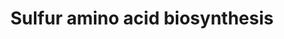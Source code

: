 ---
annotations:
- id: PW:0001078
  parent: classic metabolic pathway
  type: Pathway Ontology
  value: cysteine and methionine metabolic pathway
authors:
- J.Heckman
- MaintBot
- Khanspers
- Egonw
- Ddigles
- DeSl
- AlexanderPico
- Eweitz
citedin: ''
communities: []
description: The synthesis of methionine and cysteine (among other sulfur-containing
  compounds) from sulfate, ATP, NADPH, and serine.
last-edited: 2024-06-30
ndex: null
organisms:
- Saccharomyces cerevisiae
redirect_from:
- /index.php/Pathway:WP7
- /instance/WP7
- /instance/WP7_r134130
revision: r134130
schema-jsonld:
- '@context': https://schema.org/
  '@id': https://wikipathways.github.io/pathways/WP7.html
  '@type': Dataset
  creator:
    '@type': Organization
    name: WikiPathways
  description: The synthesis of methionine and cysteine (among other sulfur-containing
    compounds) from sulfate, ATP, NADPH, and serine.
  keywords:
  - 3 NADPH
  - ADP
  - ATP
  - CYS3
  - CYS4
  - Coenzyme A
  - ECM17
  - L-cysteine
  - L-methionine
  - L-serine
  - MET10
  - MET14
  - MET16
  - MET17
  - MET2
  - MET3
  - MET6
  - NADPH
  - SAM1
  - SAM2
  - STR2
  - STR3
  - acetate
  - acetyl-CoA
  - adenosine-3',5'-bisphosphate
  - cystathionine
  - homocysteine
  - homoserine
  - phosphate
  - pyrophosphate
  license: CC0
  name: Sulfur amino acid biosynthesis
seo: CreativeWork
title: Sulfur amino acid biosynthesis
wpid: WP7
---